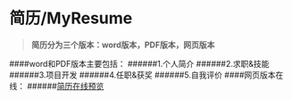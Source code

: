 # 简历/MyResume
> **简历分为三个版本：word版本，PDF版本，网页版本**

####word和PDF版本主要包括：
######1.个人简介
######2.求职&技能
######3.项目开发
######4.任职&获奖
######5.自我评价
####网页版本在线：
######[简历在线预览](http://zhangjinxin.sinaapp.com)
